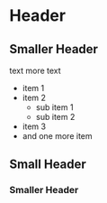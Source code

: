 # Header
## Smaller Header
text
more text

- item 1
- item 2
	- sub item 1
	- sub item 2
- item 3
- and one more item

## Small Header

### Smaller Header

